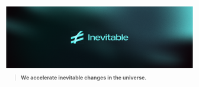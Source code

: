 ![Inevitable](https://github.com/0xinevitable/.github/blob/main/profile/header@2x.png?raw=true)

> **We accelerate inevitable changes in the universe.**
